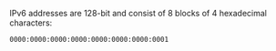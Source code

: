 IPv6 addresses are 128-bit and consist of 8 blocks of 4 hexadecimal characters:
```
0000:0000:0000:0000:0000:0000:0000:0001
```